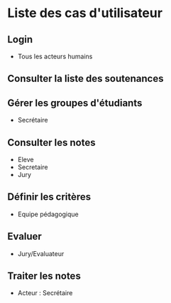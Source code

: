
# Liste des cas d'utilisateur

## Login
* Tous les acteurs humains
## Consulter la liste des soutenances
## Gérer les groupes d'étudiants
* Secrétaire
## Consulter les notes
* Eleve
* Secretaire
* Jury
## Définir les critères
* Equipe pédagogique
## Evaluer
* Jury/Evaluateur
## Traiter les notes
* Acteur : Secrétaire

